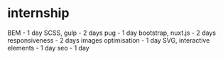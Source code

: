# internship
BEM - 1 day
SCSS, gulp - 2 days
pug - 1 day
bootstrap, nuxt.js - 2 days
responsiveness - 2  days
images optimisation - 1 day
SVG, interactive elements - 1 day
seo - 1 day
